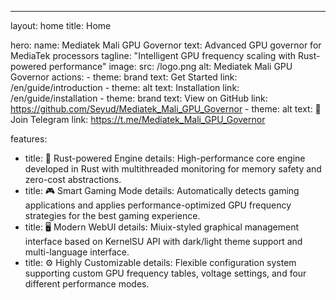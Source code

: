 ---
layout: home
title: Home

hero:
  name: Mediatek Mali GPU Governor
  text: Advanced GPU governor for MediaTek processors
  tagline: "Intelligent GPU frequency scaling with Rust-powered performance"
  image:
    src: /logo.png
    alt: Mediatek Mali GPU Governor
  actions:
    - theme: brand
      text: Get Started
      link: /en/guide/introduction
    - theme: alt
      text: Installation
      link: /en/guide/installation
    - theme: brand
      text: View on GitHub
      link: https://github.com/Seyud/Mediatek_Mali_GPU_Governor
    - theme: alt
      text: 💬 Join Telegram
      link: https://t.me/Mediatek_Mali_GPU_Governor

features:
  - title: 🦀 Rust-powered Engine
    details: High-performance core engine developed in Rust with multithreaded monitoring for memory safety and zero-cost abstractions.
  - title: 🎮 Smart Gaming Mode
    details: Automatically detects gaming applications and applies performance-optimized GPU frequency strategies for the best gaming experience.
  - title: 🖥️ Modern WebUI
    details: Miuix-styled graphical management interface based on KernelSU API with dark/light theme support and multi-language interface.
  - title: ⚙️ Highly Customizable
    details: Flexible configuration system supporting custom GPU frequency tables, voltage settings, and four different performance modes.
